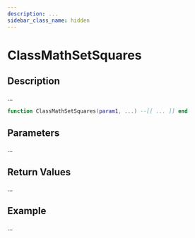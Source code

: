 ```yaml
---
description: ...
sidebar_class_name: hidden
---
```


# ClassMathSetSquares

## Description

...

```lua
function ClassMathSetSquares(param1, ...) --[[ ... ]] end
```

## Parameters

...

## Return Values

...

## Example

...

